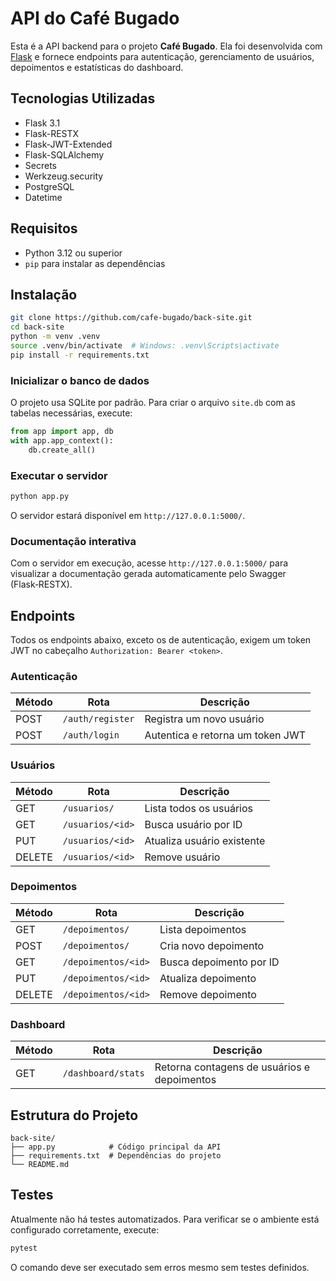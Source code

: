 # API do Café Bugado

Esta é a API backend para o projeto **Café Bugado**. Ela foi desenvolvida com [Flask](https://flask.palletsprojects.com/) e fornece endpoints para autenticação, gerenciamento de usuários, depoimentos e estatísticas do dashboard.

## Tecnologias Utilizadas

- Flask 3.1
- Flask-RESTX
- Flask-JWT-Extended
- Flask-SQLAlchemy
- Secrets
- Werkzeug.security
- PostgreSQL
- Datetime

## Requisitos

- Python 3.12 ou superior
- `pip` para instalar as dependências

## Instalação

```bash
git clone https://github.com/cafe-bugado/back-site.git
cd back-site
python -m venv .venv
source .venv/bin/activate  # Windows: .venv\Scripts\activate
pip install -r requirements.txt
```

### Inicializar o banco de dados

O projeto usa SQLite por padrão. Para criar o arquivo `site.db` com as tabelas necessárias, execute:

```python
from app import app, db
with app.app_context():
    db.create_all()
```

### Executar o servidor

```bash
python app.py
```

O servidor estará disponível em `http://127.0.0.1:5000/`.

### Documentação interativa

Com o servidor em execução, acesse `http://127.0.0.1:5000/` para visualizar a documentação gerada automaticamente pelo Swagger (Flask‑RESTX).

## Endpoints

Todos os endpoints abaixo, exceto os de autenticação, exigem um token JWT no cabeçalho `Authorization: Bearer <token>`.

### Autenticação

| Método | Rota            | Descrição                        |
| ------ | --------------- | -------------------------------- |
| POST   | `/auth/register`| Registra um novo usuário         |
| POST   | `/auth/login`   | Autentica e retorna um token JWT |

### Usuários

| Método | Rota                 | Descrição                     |
| ------ | -------------------- | ----------------------------- |
| GET    | `/usuarios/`         | Lista todos os usuários       |
| GET    | `/usuarios/<id>`     | Busca usuário por ID          |
| PUT    | `/usuarios/<id>`     | Atualiza usuário existente    |
| DELETE | `/usuarios/<id>`     | Remove usuário                |

### Depoimentos

| Método | Rota                      | Descrição                         |
| ------ | ------------------------- | --------------------------------- |
| GET    | `/depoimentos/`           | Lista depoimentos                 |
| POST   | `/depoimentos/`           | Cria novo depoimento              |
| GET    | `/depoimentos/<id>`       | Busca depoimento por ID           |
| PUT    | `/depoimentos/<id>`       | Atualiza depoimento               |
| DELETE | `/depoimentos/<id>`       | Remove depoimento                 |

### Dashboard

| Método | Rota                | Descrição                                         |
| ------ | ------------------- | ------------------------------------------------- |
| GET    | `/dashboard/stats`  | Retorna contagens de usuários e depoimentos       |

## Estrutura do Projeto

```
back-site/
├── app.py            # Código principal da API
├── requirements.txt  # Dependências do projeto
└── README.md
```

## Testes

Atualmente não há testes automatizados. Para verificar se o ambiente está configurado corretamente, execute:

```bash
pytest
```

O comando deve ser executado sem erros mesmo sem testes definidos.

